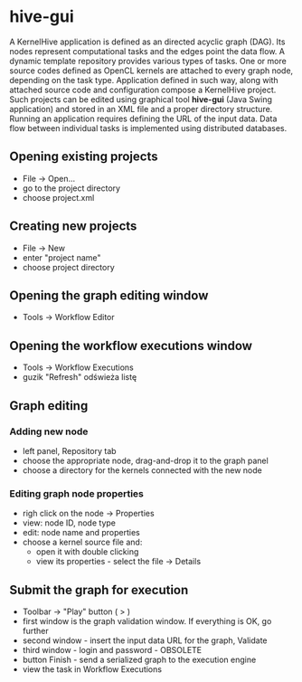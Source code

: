 # hive-gui

A KernelHive application is defined as an directed acyclic graph (DAG). Its nodes represent computational tasks and the edges point the data flow. A dynamic template repository provides various types of tasks. One or more source codes defined as OpenCL kernels are attached to every graph node, depending on the task type. Application defined in such way, along with attached source code and configuration compose a KernelHive project. Such projects can be edited using graphical tool **hive-gui** (Java Swing application) and stored in an XML file and a proper directory structure.
Running an application requires defining the URL of the input data. Data flow between individual tasks is implemented using distributed databases.

## Opening existing projects

* File -> Open...
* go to the project directory
* choose project.xml

## Creating new projects
* File -> New
* enter "project name"
* choose project directory

## Opening the graph editing window
* Tools -> Workflow Editor

## Opening the workflow executions window 
* Tools -> Workflow Executions
* guzik "Refresh" odświeża listę

## Graph editing
### Adding new node
* left panel, Repository tab
* choose the appropriate node, drag-and-drop it to the graph panel
* choose a directory for the kernels connected with the new node
	
### Editing graph node properties
* righ click on the node -> Properties
* view: node ID, node type
* edit: node name and properties
* choose a kernel source file and:
	* open it with double clicking
	* view its properties - select the file -> Details

## Submit the graph for execution

* Toolbar -> "Play" button ( > )
* first window is the graph validation window. If everything is OK, go further
* second window - insert the input data URL for the graph, Validate
* third window - login and password - OBSOLETE
* button Finish - send a serialized graph to the execution engine
* view the task in Workflow Executions